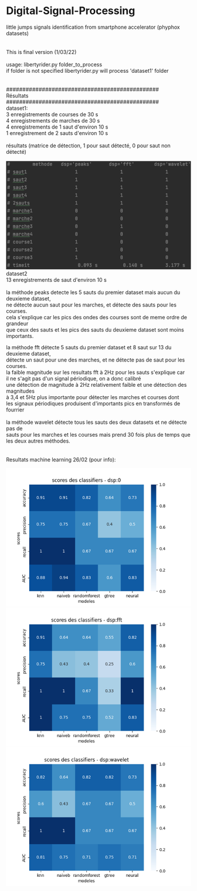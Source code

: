 # Digital-Signal-Processing<br>
little jumps signals identification from smartphone accelerator (phyphox datasets)<br>
<br>
<br>
This is final version (1/03/22)<br>
<br>
usage: libertyrider.py folder_to_process<br>
if folder is not specified libertyrider.py will process 'dataset1' folder<br>
<br>
<br>
###############################################<br>
Résultats<br>
###############################################<br>
dataset1:<br>
3 enregistrements de courses de 30 s<br>
4 enregistrements de marches de 30 s<br>
4 enregistrements de 1 saut d'environ 10 s<br>
1 enregistrement de 2 sauts d'environ 10 s<br>
<br>
résultats (matrice de détection, 1 pour saut détecté, 0 pour saut non détecté)<br>
<br>
<img src=resultats.png>
<br>
dataset2<br>
13 enregistrements de saut d'environ 10 s<br>
<br>
la méthode peaks detecte les 5 sauts du premier dataset mais aucun du deuxieme dataset,<br>
ne détecte aucun saut pour les marches, et détecte des sauts pour les courses.<br>
cela s'explique car les pics des ondes des courses sont de meme ordre de grandeur<br>
que ceux des sauts et les pics des sauts du deuxieme dataset sont moins importants.<br>

la méthode fft détecte 5 sauts du premier dataset et 8 saut sur 13 du deuxieme dataset,<br>
détecte un saut pour une des marches, et ne détecte pas de saut pour les courses.<br>
la faible magnitude sur les resultats fft à 2Hz pour les sauts s'explique car<br>
il ne s'agit pas d'un signal périodique, on a donc calibré<br>
une détection de magnitude à 2Hz relativement faible et une détection des magnitudes<br>
à 3,4 et 5Hz plus importante pour détecter les marches et courses dont<br>
les signaux périodiques produisent d'importants pics en transformés de fourrier<br>
<br>
la méthode wavelet détecte tous les sauts des deux datasets et ne détecte pas de<br>
sauts pour les marches et les courses mais prend 30 fois plus de temps que<br>
les deux autres méthodes.<br>
<br>
<br>
Resultats machine learning 26/02 (pour info): <br>


<img src=26.02_synthese_sans_dsp.png>

<img src=26.02_synthese_fft.png>

<img src=26.02_synthese_wavelet.png>
